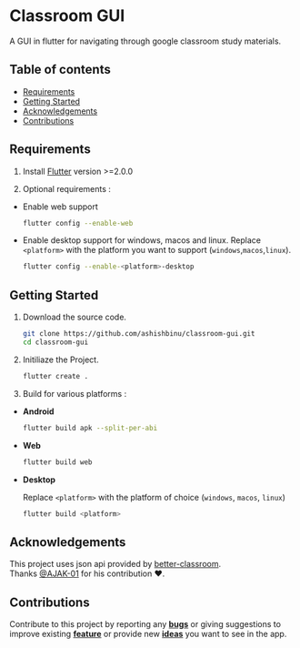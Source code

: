 # Classroom GUI

A GUI in flutter for navigating through google classroom study materials.

## Table of contents

- [Requirements](#requirements)
- [Getting Started](#getting-started)
- [Acknowledgements](#acknowledgements)
- [Contributions](#contributions)

## Requirements

1. Install [Flutter](https://flutter.dev/docs/get-started/install) version >=2.0.0

2. Optional requirements :

- Enable web support

  ```bash
  flutter config --enable-web
  ```

- Enable desktop support for windows, macos and linux. Replace `<platform>` with the platform you want to support (`windows`,`macos`,`linux`).

  ```bash
  flutter config --enable-<platform>-desktop
  ```

## Getting Started

1. Download the source code.

   ```bash
   git clone https://github.com/ashishbinu/classroom-gui.git
   cd classroom-gui
   ```

2. Initiliaze the Project.

   ```bash
   flutter create .
   ```

3. Build for various platforms :

- **Android**

  ```bash
  flutter build apk --split-per-abi
  ```

- **Web**

  ```bash
  flutter build web
  ```

- **Desktop**

  Replace `<platform>` with the platform of choice (`windows`, `macos`, `linux`)

  ```bash
  flutter build <platform>
  ```

## Acknowledgements

This project uses json api provided by [better-classroom](https://github.com/AJAYK-01/better-classroom).
<br/>
Thanks [@AJAK-01](https://github.com/AJAYK-01/) for his contribution ❤️.

## Contributions

Contribute to this project by reporting any [**bugs**](https://github.com/ashishbinu/classroom-gui/issues/new) or giving suggestions to improve existing [**feature**](https://github.com/ashishbinu/classroom-gui/issues/new) or provide new [**ideas**](https://github.com/ashishbinu/classroom-gui/issues/new) you want to see in the app.
